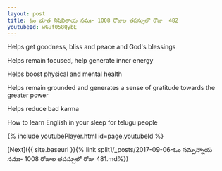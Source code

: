 ```yaml
---
layout: post
title: ఓం భూత నిషేవితాయ నమః- 1008 రోజుల తపస్సులో రోజు  482
youtubeId: wGuf058QybE
---
```

 
 
Helps get goodness, bliss and peace and God's blessings
 
Helps remain focused, help generate inner energy 
 
Helps boost physical and mental health 
 
Helps remain grounded and generates a sense of gratitude towards the greater power 
 
Helps reduce bad karma
 
How to learn English in your sleep for telugu people
 
 
 
 


{% include youtubePlayer.html id=page.youtubeId %}
 
[Next]({{ site.baseurl }}{% link split1/_posts/2017-09-06-ఓం సమ్పన్నాయ నమః- 1008 రోజుల తపస్సులో రోజు  481.md%})
 
